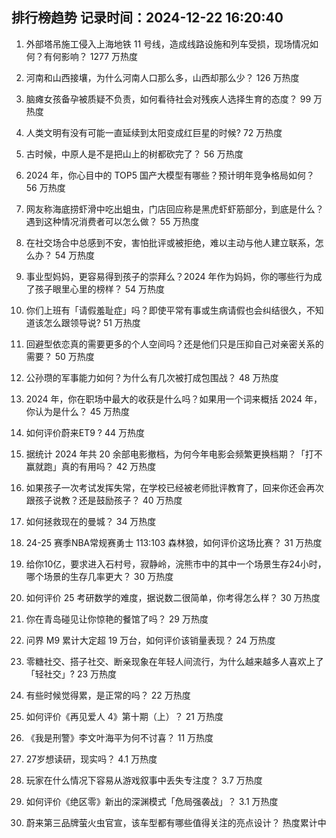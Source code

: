 
## 排行榜趋势 记录时间：2024-12-22 16:20:40
  
  1. 外部塔吊施工侵入上海地铁 11 号线，造成线路设施和列车受损，现场情况如何？有何影响？ 1277 万热度
    
  2. 河南和山西接壤，为什么河南人口那么多，山西却那么少？ 126 万热度
    
  3. 脑瘫女孩备孕被质疑不负责，如何看待社会对残疾人选择生育的态度？ 99 万热度
    
  4. 人类文明有没有可能一直延续到太阳变成红巨星的时候? 72 万热度
    
  5. 古时候，中原人是不是把山上的树都砍完了？ 56 万热度
    
  6. 2024 年，你心目中的 TOP5 国产大模型有哪些？预计明年竞争格局如何？ 56 万热度
    
  7. 网友称海底捞虾滑中吃出蛆虫，门店回应称是黑虎虾虾筋部分，到底是什么？遇到这种情况消费者可以怎么做？ 55 万热度
    
  8. 在社交场合中总感到不安，害怕批评或被拒绝，难以主动与他人建立联系，怎么办？ 54 万热度
    
  9. 事业型妈妈，更容易得到孩子的崇拜么？2024 年作为妈妈，你的哪些行为成了孩子眼里心里的榜样？ 54 万热度
    
  10. 你们上班有「请假羞耻症」吗？即使平常有事或生病请假也会纠结很久，不知道该怎么跟领导说? 51 万热度
    
  11. 回避型依恋真的需要更多的个人空间吗？还是他们只是压抑自己对亲密关系的需要？ 50 万热度
    
  12. 公孙瓒的军事能力如何？为什么有几次被打成包围战？ 48 万热度
    
  13. 2024 年，你在职场中最大的收获是什么吗？如果用一个词来概括 2024 年，你认为是什么？ 45 万热度
    
  14. 如何评价蔚来ET9 ? 44 万热度
    
  15. 据统计 2024 年共 20 余部电影撤档，为何今年电影会频繁更换档期？「打不赢就跑」真的有用吗？ 42 万热度
    
  16. 如果孩子一次考试发挥失常，在学校已经被老师批评教育了，回来你还会再次跟孩子说教？还是鼓励孩子？ 40 万热度
    
  17. 如何拯救现在的曼城？ 34 万热度
    
  18. 24-25 赛季NBA常规赛勇士 113:103 森林狼，如何评价这场比赛？ 31 万热度
    
  19. 给你10亿，要求进入石村号，寂静岭，浣熊市中的其中一个场景生存24小时，哪个场景的生存几率更大？ 30 万热度
    
  20. 如何评价 25 考研数学的难度，据说数二很简单，你考得怎么样？ 30 万热度
    
  21. 你在青岛碰见让你惊艳的餐馆了吗？ 29 万热度
    
  22. 问界 M9 累计大定超 19 万台，如何评价该销量表现？ 24 万热度
    
  23. 零糖社交、搭子社交、断亲现象在年轻人间流行，为什么越来越多人喜欢上了「轻社交」? 23 万热度
    
  24. 有些时候觉得累，是正常的吗？ 22 万热度
    
  25. 如何评价《再见爱人 4》第十期（上）？ 21 万热度
    
  26. 《我是刑警》李文叶海平为何不讨喜？ 11 万热度
    
  27. 27岁想读研，现实吗？ 4.1 万热度
    
  28. 玩家在什么情况下容易从游戏叙事中丢失专注度？ 3.7 万热度
    
  29. 如何评价《绝区零》新出的深渊模式「危局强袭战」？ 3.1 万热度
    
  30. 蔚来第三品牌萤火虫官宣，该车型都有哪些值得关注的亮点设计？ 热度累计中
    